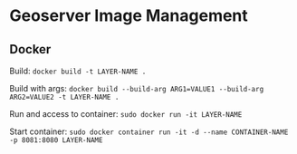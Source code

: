 # Geoserver Image Management

## Docker

Build: `docker build -t LAYER-NAME .`

Build with args: `docker build --build-arg ARG1=VALUE1 --build-arg ARG2=VALUE2 -t LAYER-NAME .`

Run and access to container: `sudo docker run -it LAYER-NAME` 

Start container: `sudo docker container run -it -d --name CONTAINER-NAME -p 8081:8080 LAYER-NAME`
